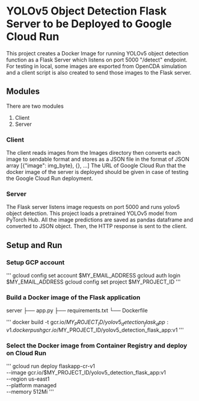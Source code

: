 # YOLOv5 Object Detection Flask Server to be Deployed to Google Cloud Run

This project creates a Docker Image for running YOLOv5 object detection function as a Flask Server which listens on port 5000 "/detect" endpoint.
For testing in local, some images are exported from OpenCDA simulation and a client script is also created to send those images to the Flask server.

## Modules
There are two modules
  1. Client
  2. Server

### Client
The client reads images from the Images directory then converts each image to sendable format and stores as a JSON file in the format of JSON array [{"image": img_byte}, {}, ...] 
The URL of Google Cloud Run that the docker image of the server is deployed should be given in case of testing the Google Cloud Run deployment.

### Server
The Flask server listens image requests on port 5000 and runs yolov5 object detection. This project loads a pretrained YOLOv5 model from PyTorch Hub. 
All the image predictions are saved as pandas dataframe and converted to JSON object. Then, the HTTP response is sent to the client.

## Setup and Run

### Setup GCP account
'''
gcloud config set account $MY_EMAIL_ADDRESS
gcloud auth login $MY_EMAIL_ADDRESS
gcloud config set project $MY_PROJECT_ID
'''
### Build a Docker image of the Flask application

server
├── app.py
├── requirements.txt
└── Dockerfile

'''
docker build -t gcr.io/$MY_PROJECT_ID/yolov5_detection_flask_app:v1 .
docker push gcr.io/$MY_PROJECT_ID/yolov5_detection_flask_app:v1
'''

### Select the Docker image from Container Registry and deploy on Cloud Run
'''
gcloud run deploy flaskapp-cr-v1 \
 --image gcr.io/$MY_PROJECT_ID/yolov5_detection_flask_app:v1 \
 --region us-east1 \
 --platform managed \
 --memory 512Mi
'''

